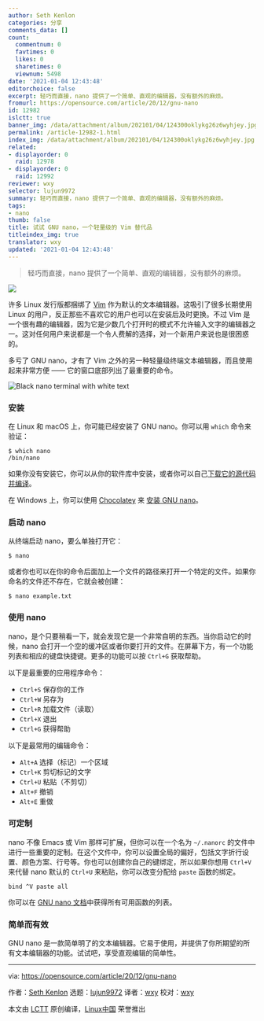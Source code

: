 ```yaml
---
author: Seth Kenlon
categories: 分享
comments_data: []
count:
  commentnum: 0
  favtimes: 0
  likes: 0
  sharetimes: 0
  viewnum: 5498
date: '2021-01-04 12:43:48'
editorchoice: false
excerpt: 轻巧而直接，nano 提供了一个简单、直观的编辑器，没有额外的麻烦。
fromurl: https://opensource.com/article/20/12/gnu-nano
id: 12982
islctt: true
banner_img: /data/attachment/album/202101/04/124300oklykg26z6wyhjey.jpg
permalink: /article-12982-1.html
index_img: /data/attachment/album/202101/04/124300oklykg26z6wyhjey.jpg.thumb.jpg
related:
- displayorder: 0
  raid: 12978
- displayorder: 0
  raid: 12992
reviewer: wxy
selector: lujun9972
summary: 轻巧而直接，nano 提供了一个简单、直观的编辑器，没有额外的麻烦。
tags:
- nano
thumb: false
title: 试试 GNU nano，一个轻量级的 Vim 替代品
titleindex_img: true
translator: wxy
updated: '2021-01-04 12:43:48'
---
```



> 
> 轻巧而直接，nano 提供了一个简单、直观的编辑器，没有额外的麻烦。
> 
> 
> 


![](/data/attachment/album/202101/04/124300oklykg26z6wyhjey.jpg)


许多 Linux 发行版都捆绑了 [Vim](https://opensource.com/article/20/12/vi-text-editor) 作为默认的文本编辑器。这吸引了很多长期使用 Linux 的用户，反正那些不喜欢它的用户也可以在安装后及时更换。不过 Vim 是一个很有趣的编辑器，因为它是少数几个打开时的模式不允许输入文字的编辑器之一。这对任何用户来说都是一个令人费解的选择，对一个新用户来说也是很困惑的。


多亏了 GNU nano，才有了 Vim 之外的另一种轻量级终端文本编辑器，而且使用起来非常方便 —— 它的窗口底部列出了最重要的命令。


![Black nano terminal with white text](/data/attachment/album/202101/04/124350m35qdl2vk6p9576f.png "Black nano terminal with white text")


### 安装


在 Linux 和 macOS 上，你可能已经安装了 GNU nano。你可以用 `which` 命令来验证：



```
$ which nano
/bin/nano

```

如果你没有安装它，你可以从你的软件库中安装，或者你可以自己[下载它的源代码并编译](http://nano-editor.org)。


在 Windows 上，你可以使用 [Chocolatey](https://opensource.com/article/20/3/chocolatey) 来 [安装 GNU nano](https://opensource.com/article/20/12/%C2%A0https://chocolatey.org/packages/nano)。


### 启动 nano


从终端启动 nano，要么单独打开它：



```
$ nano

```

或者你也可以在你的命令后面加上一个文件的路径来打开一个特定的文件。如果你命名的文件还不存在，它就会被创建：



```
$ nano example.txt

```

### 使用 nano


nano，是个只要稍看一下，就会发现它是一个非常自明的东西。当你启动它的时候，nano 会打开一个空的缓冲区或者你要打开的文件。在屏幕下方，有一个功能列表和相应的键盘快捷键。更多的功能可以按 `Ctrl+G` 获取帮助。


以下是最重要的应用程序命令：


* `Ctrl+S` 保存你的工作
* `Ctrl+W` 另存为
* `Ctrl+R` 加载文件（读取）
* `Ctrl+X` 退出
* `Ctrl+G` 获得帮助


以下是最常用的编辑命令：


* `Alt+A` 选择（标记）一个区域
* `Ctrl+K` 剪切标记的文字
* `Ctrl+U` 粘贴（不剪切）
* `Alt+F` 撤销
* `Alt+E` 重做


### 可定制


nano 不像 Emacs 或 Vim 那样可扩展，但你可以在一个名为 `~/.nanorc` 的文件中进行一些重要的定制。在这个文件中，你可以设置全局的偏好，包括文字折行设置、颜色方案、行号等。你也可以创建你自己的键绑定，所以如果你想用 `Ctrl+V` 来代替 nano 默认的 `Ctrl+U` 来粘贴，你可以改变分配给 `paste` 函数的绑定。



```
bind ^V paste all

```

你可以在 [GNU nano 文档](https://www.nano-editor.org/dist/latest/nanorc.5.html)中获得所有可用函数的列表。


### 简单而有效


GNU nano 是一款简单明了的文本编辑器。它易于使用，并提供了你所期望的所有文本编辑器的功能。试试吧，享受直观编辑的简单性。




---


via: <https://opensource.com/article/20/12/gnu-nano>


作者：[Seth Kenlon](https://opensource.com/users/seth) 选题：[lujun9972](https://github.com/lujun9972) 译者：[wxy](https://github.com/wxy) 校对：[wxy](https://github.com/wxy)


本文由 [LCTT](https://github.com/LCTT/TranslateProject) 原创编译，[Linux中国](https://linux.cn/) 荣誉推出